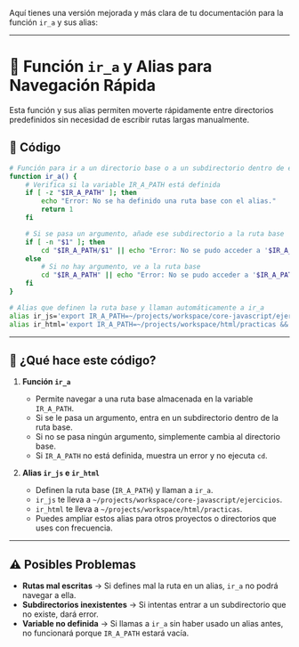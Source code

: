 Aquí tienes una versión mejorada y más clara de tu documentación para la función `ir_a` y sus alias:  

---

# 🚀 Función `ir_a` y Alias para Navegación Rápida  

Esta función y sus alias permiten moverte rápidamente entre directorios predefinidos sin necesidad de escribir rutas largas manualmente.  

## 📌 Código  

```bash
# Función para ir a un directorio base o a un subdirectorio dentro de él
function ir_a() {
    # Verifica si la variable IR_A_PATH está definida
    if [ -z "$IR_A_PATH" ]; then
        echo "Error: No se ha definido una ruta base con el alias."
        return 1
    fi

    # Si se pasa un argumento, añade ese subdirectorio a la ruta base
    if [ -n "$1" ]; then
        cd "$IR_A_PATH/$1" || echo "Error: No se pudo acceder a '$IR_A_PATH/$1'"
    else
        # Si no hay argumento, ve a la ruta base
        cd "$IR_A_PATH" || echo "Error: No se pudo acceder a '$IR_A_PATH'"
    fi
}

# Alias que definen la ruta base y llaman automáticamente a ir_a
alias ir_js='export IR_A_PATH=~/projects/workspace/core-javascript/ejercicios && ir_a'
alias ir_html='export IR_A_PATH=~/projects/workspace/html/practicas && ir_a'
```

---

## 📝 ¿Qué hace este código?  

1. **Función `ir_a`**  
   - Permite navegar a una ruta base almacenada en la variable `IR_A_PATH`.  
   - Si se le pasa un argumento, entra en un subdirectorio dentro de la ruta base.  
   - Si no se pasa ningún argumento, simplemente cambia al directorio base.  
   - Si `IR_A_PATH` no está definida, muestra un error y no ejecuta `cd`.  

2. **Alias `ir_js` e `ir_html`**  
   - Definen la ruta base (`IR_A_PATH`) y llaman a `ir_a`.  
   - `ir_js` te lleva a `~/projects/workspace/core-javascript/ejercicios`.  
   - `ir_html` te lleva a `~/projects/workspace/html/practicas`.  
   - Puedes ampliar estos alias para otros proyectos o directorios que uses con frecuencia.  

---

## ⚠️ Posibles Problemas  
- **Rutas mal escritas** → Si defines mal la ruta en un alias, `ir_a` no podrá navegar a ella.  
- **Subdirectorios inexistentes** → Si intentas entrar a un subdirectorio que no existe, dará error.  
- **Variable no definida** → Si llamas a `ir_a` sin haber usado un alias antes, no funcionará porque `IR_A_PATH` estará vacía.  

